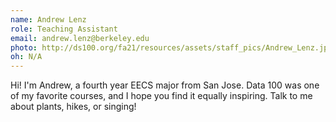 ```yaml
---
name: Andrew Lenz
role: Teaching Assistant
email: andrew.lenz@berkeley.edu
photo: http://ds100.org/fa21/resources/assets/staff_pics/Andrew_Lenz.jpg
oh: N/A 
---
```

Hi! I'm Andrew, a fourth year EECS major from San Jose. Data 100 was one of my favorite courses, and I hope you find it equally inspiring. Talk to me about plants, hikes, or singing!
